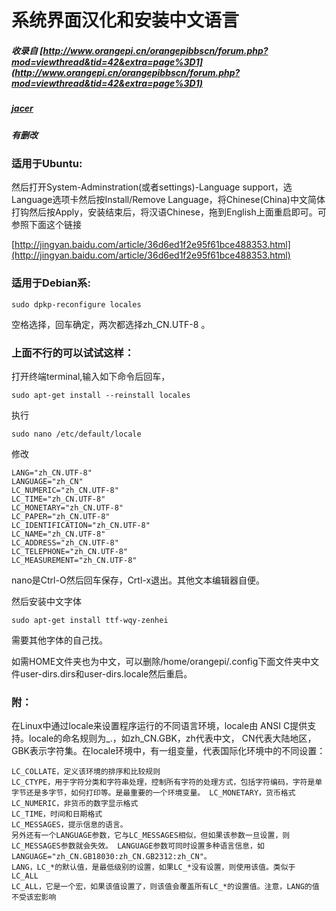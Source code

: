 # 系统界面汉化和安装中文语言

##### 收录自 [http://www.orangepi.cn/orangepibbscn/forum.php?mod=viewthread&tid=42&extra=page%3D1](http://www.orangepi.cn/orangepibbscn/forum.php?mod=viewthread&tid=42&extra=page%3D1)

##### [jacer](http://www.orangepi.cn/orangepibbscn/home.php?mod=space&uid=4428)

##### 有删改

### 适用于Ubuntu:

然后打开System-Adminstration\(或者settings\)-Language support，选Language选项卡然后按Install/Remove Language，将Chinese\(China\)中文简体打钩然后按Apply，安装结束后，将汉语Chinese，拖到English上面重启即可。可参照下面这个链接

[http://jingyan.baidu.com/article/36d6ed1f2e95f61bce488353.html](http://jingyan.baidu.com/article/36d6ed1f2e95f61bce488353.html)

### 适用于Debian系:

```
sudo dpkp-reconfigure locales
```

空格选择，回车确定，两次都选择zh\_CN.UTF-8 。

### 上面不行的可以试试这样：

打开终端terminal,输入如下命令后回车，

```
sudo apt-get install --reinstall locales
```

执行

```
sudo nano /etc/default/locale
```

修改

```
LANG="zh_CN.UTF-8"
LANGUAGE="zh_CN"
LC_NUMERIC="zh_CN.UTF-8"
LC_TIME="zh_CN.UTF-8"
LC_MONETARY="zh_CN.UTF-8"
LC_PAPER="zh_CN.UTF-8"
LC_IDENTIFICATION="zh_CN.UTF-8"
LC_NAME="zh_CN.UTF-8"
LC_ADDRESS="zh_CN.UTF-8"
LC_TELEPHONE="zh_CN.UTF-8"
LC_MEASUREMENT="zh_CN.UTF-8"
```

nano是Ctrl-O然后回车保存，Crtl-x退出。其他文本编辑器自便。

然后安装中文字体

```
sudo apt-get install ttf-wqy-zenhei
```

需要其他字体的自己找。

如需HOME文件夹也为中文，可以删除/home/orangepi/.config下面文件夹中文件user-dirs.dirs和user-dirs.locale然后重启。

### 附：

在Linux中通过locale来设置程序运行的不同语言环境，locale由 ANSI C提供支持。locale的命名规则为\_.，如zh\_CN.GBK，zh代表中文， CN代表大陆地区，GBK表示字符集。在locale环境中，有一组变量，代表国际化环境中的不同设置：

```
LC_COLLATE，定义该环境的排序和比较规则
LC_CTYPE，用于字符分类和字符串处理，控制所有字符的处理方式，包括字符编码，字符是单字节还是多字节，如何打印等。是最重要的一个环境变量。 LC_MONETARY，货币格式
LC_NUMERIC，非货币的数字显示格式
LC_TIME，时间和日期格式
LC_MESSAGES，提示信息的语言。
另外还有一个LANGUAGE参数，它与LC_MESSAGES相似，但如果该参数一旦设置，则LC_MESSAGES参数就会失效。 LANGUAGE参数可同时设置多种语言信息，如LANGUAGE="zh_CN.GB18030:zh_CN.GB2312:zh_CN"。
LANG，LC_*的默认值，是最低级别的设置，如果LC_*没有设置，则使用该值。类似于 LC_ALL
LC_ALL，它是一个宏，如果该值设置了，则该值会覆盖所有LC_*的设置值。注意，LANG的值不受该宏影响
```



